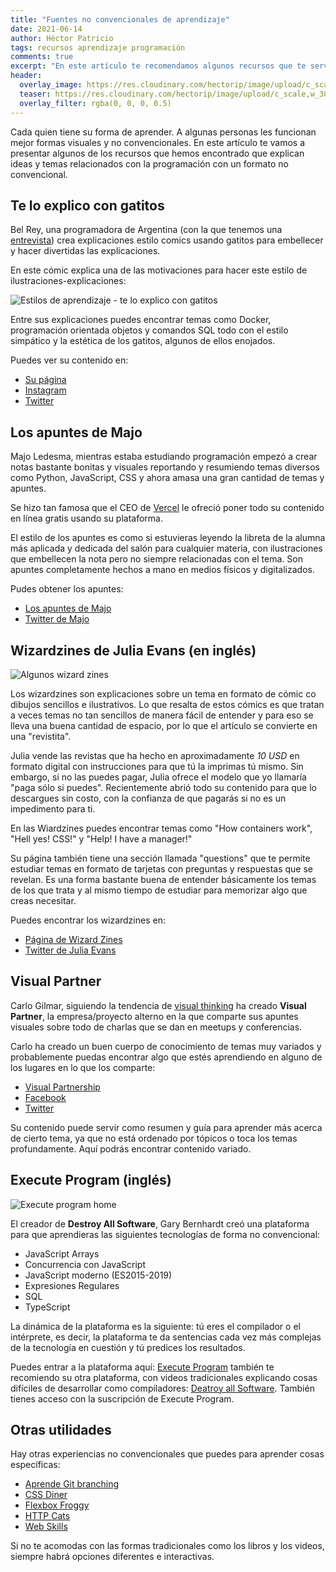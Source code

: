 ```yaml
---
title: "Fuentes no convencionales de aprendizaje"
date: 2021-06-14
author: Héctor Patricio
tags: recursos aprendizaje programación
comments: true
excerpt: "En este artículo te recomendamos algunos recursos que te servirán para aprender conceptos de progrmación que no son libros o cursos comunes."
header:
  overlay_image: https://res.cloudinary.com/hectorip/image/upload/c_scale,w_1200/v1617383682/michael-dziedzic-gEN5Btvf2Eg-unsplash_nrd8uv.jpg
  teaser: https://res.cloudinary.com/hectorip/image/upload/c_scale,w_300/v1617383682/michael-dziedzic-gEN5Btvf2Eg-unsplash_nrd8uv.jpg
  overlay_filter: rgba(0, 0, 0, 0.5)
---
```


Cada quien tiene su forma de aprender. A algunas personas les funcionan mejor formas visuales y no convencionales. En este artículo te vamos a presentar algunos de los recursos que hemos encontrado que explican ideas y temas relacionados con la programación con un formato no convencional.

## Te lo explico con gatitos

Bel Rey, una programadora de Argentina (con la que tenemos una [entrevista](https://youtu.be/7Ea4BGxwhEA)) crea explicaciones estilo comics usando gatitos para embellecer y hacer divertidas las explicaciones.

En este cómic explica una de las motivaciones para hacer este estilo de ilustraciones-explicaciones:

![Estilos de aprendizaje - te lo explico con gatitos](https://teloexplicocongatitos.com/_next/image?url=https%3A%2F%2Fdoomvault.nyc3.digitaloceanspaces.com%2Ftlecg%2Fbig%2Faprender00.jpg&w=1200&q=75)

Entre sus explicaciones puedes encontrar temas como Docker, programación orientada objetos y comandos SQL todo con el estilo simpático y la estética de los gatitos, algunos de ellos enojados.

Puedes ver su contenido en:

- [Su página](https://teloexplicocongatitos.com/)
- [Instagram](https://www.instagram.com/teloexplicocongatitos/)
- [Twitter](https://twitter.com/explicocongatos)

## Los apuntes de Majo

Majo Ledesma, mientras estaba estudiando programación empezó a crear notas bastante bonitas y visuales reportando y resumiendo temas diversos como Python, JavaScript, CSS y ahora amasa una gran cantidad de temas y apuntes.

Se hizo tan famosa que el CEO de [Vercel](https://losapuntesdemajo.vercel.app/) le ofreció poner todo su contenido en línea gratis usando su plataforma.

El estilo de los apuntes es como si estuvieras leyendo la libreta de la alumna más aplicada y dedicada del salón para cualquier materia, con ilustraciones que embellecen la nota pero no siempre relacionadas con el tema. Son apuntes completamente hechos a mano en medios físicos y digitalizados.

Pudes obtener los apuntes:

- [Los apuntes de Majo](https://losapuntesdemajo.vercel.app/)
- [Twitter de Majo](https://twitter.com/MajoLedes)

## Wizardzines de Julia Evans (en inglés)

![Algunos wizard zines](https://res.cloudinary.com/hectorip/image/upload/v1623630863/wz_3_vvj9pp.png)

Los wizardzines son explicaciones sobre un tema en formato de cómic co dibujos sencillos e ilustrativos. Lo que resalta de estos cómics es que tratan a veces temas no tan sencillos de manera fácil de entender y para eso se lleva una buena cantidad de espacio, por lo que el artículo se convierte en una "revistita".

Julia vende las revistas que ha hecho en aproximadamente _10 USD_ en formato digital con instrucciones para que tú la imprimas tú mismo. Sin embargo, si no las puedes pagar, Julia ofrece el modelo que yo llamaría "paga sólo si puedes". Recientemente abrió todo su contenido para que lo descargues sin costo, con la confianza de que pagarás si no es un impedimento para ti.

En las Wiardzines puedes encontrar temas como "How containers work", "Hell yes! CSS!" y "Help! I have a manager!"

Su página también tiene una sección llamada "questions" que te permite estudiar temas en formato de tarjetas con preguntas y respuestas que se revelan. Es una forma bastante buena de entender básicamente los temas de los que trata y al mismo tiempo de estudiar para memorizar algo que creas necesitar.

Puedes encontrar los wizardzines en:

- [Página de Wizard Zines](https://wizardzines.com/)
- [Twitter de Julia Evans](https://twitter.com/b0rk)

## Visual Partner

Carlo Gilmar, siguiendo la tendencia de [visual thinking](https://extremservicejam.wordpress.com/2013/02/18/que-es-visual-thinking-y-como-puede-ayudarte/) ha creado **Visual Partner**, la empresa/proyecto alterno en la que comparte sus apuntes visuales sobre todo de charlas que se dan en meetups y conferencias.

Carlo ha creado un buen cuerpo de conocimiento de temas muy variados y probablemente puedas encontrar algo que estés aprendiendo en alguno de los lugares en lo que los comparte:

- [Visual Partnership](https://visualpartnership.herokuapp.com/)
- [Facebook](https://www.facebook.com/visualpartnership/)
- [Twitter](https://twitter.com/carlogilmar?lang=en)

Su contenido puede servir como resumen y guía para aprender más acerca de cierto tema, ya que no está ordenado por tópicos o toca los temas profundamente. Aquí podrás encontrar contenido variado.

## Execute Program (inglés)

![Execute program home](https://res.cloudinary.com/hectorip/image/upload/v1623647102/execute_program_ofbgcz.png)

El creador de **Destroy All Software**,  Gary Bernhardt creó una plataforma para que aprendieras las siguientes tecnologías de forma no convencional:

- JavaScript Arrays
- Concurrencia con JavaScript
- JavaScript moderno (ES2015-2019)
- Expresiones Regulares
- SQL
- TypeScript

La dinámica de la plataforma es la siguiente: tú eres el compilador o el intérprete, es decir, la plataforma te da sentencias cada vez más complejas de la tecnología en cuestión y tú predices los resultados.

Puedes entrar a la plataforma aquí: [Execute Program](https://www.executeprogram.com/) también te recomiendo su otra plataforma, con videos tradicionales explicando cosas difíciles de desarrollar como compiladores: [Deatroy all Software](https://www.destroyallsoftware.com/screencasts). También tienes acceso con la suscripción de Execute Program.

## Otras utilidades

Hay otras experiencias no convencionales que puedes para aprender cosas específicas:

- [Aprende Git branching](https://learngitbranching.js.org/?locale=es_ES)
- [CSS Diner](https://flukeout.github.io/)
- [Flexbox Froggy](https://flexboxfroggy.com/#es)
- [HTTP Cats](https://http.cat/)
- [Web Skills](https://andreasbm.github.io/web-skills/)

Si no te acomodas con las formas tradicionales como los libros y los videos, siempre habrá opciones diferentes e interactivas.
